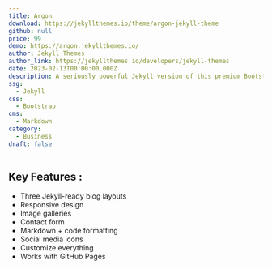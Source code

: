 ```yaml
---
title: Argon
download: https://jekyllthemes.io/theme/argon-jekyll-theme
github: null
price: 99
demo: https://argon.jekyllthemes.io/
author: Jekyll Themes
author_link: https://jekyllthemes.io/developers/jekyll-themes
date: 2023-02-13T00:00:00.000Z
description: A seriously powerful Jekyll version of this premium Bootstrap design system.
ssg:
  - Jekyll
css:
  - Bootstrap
cms:
  - Markdown
category:
  - Business
draft: false
---
```

## Key Features :

- Three Jekyll-ready blog layouts
- Responsive design
- Image galleries
- Contact form
- Markdown + code formatting
- Social media icons
- Customize everything
- Works with GitHub Pages